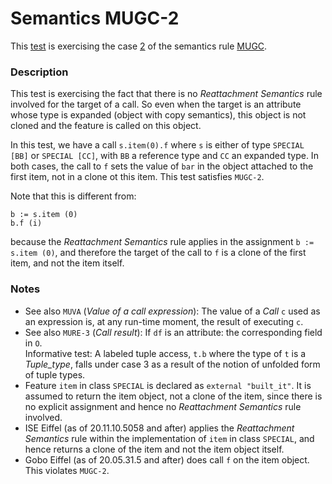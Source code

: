 # Semantics MUGC-2

This [test](.) is exercising the case [2](../Readme.md) of the semantics rule [MUGC](../../mugc/Readme.md).

### Description

This test is exercising the fact that there is no *Reattachment Semantics* rule involved for the target of a call. So even when the target is an attribute whose type is expanded (object with copy semantics), this object is not cloned and the feature is called on this object.

In this test, we have a call `s.item(0).f` where `s` is either of type `SPECIAL [BB]` or `SPECIAL [CC]`, with `BB` a reference type and `CC` an expanded type. In both cases, the call to `f` sets the value of `bar` in the object attached to the first item, not in a clone ot this item. This test satisfies `MUGC-2`.

Note that this is different from:

```
b := s.item (0)
b.f (i)
```

because the *Reattachment Semantics* rule applies in the assignment `b := s.item (0)`, and therefore the target of the call to `f` is a clone of the first item, and not the item itself.

### Notes

* See also `MUVA` (*Value of a call expression*): The value of a *Call* `c` used as an expression is, at any run-time moment, the result of executing `c`.
* See also `MURE-3` (*Call result*): If `df` is an attribute: the corresponding field in `O`.  
Informative test: A labeled tuple access, `t.b` where the type of `t` is a *Tuple_type*, falls under case 3 as a result of the notion of unfolded form of tuple types.
* Feature `item` in class `SPECIAL` is declared as `external "built_it"`. It is assumed to return the item object, not a clone of the item, since there is no explicit assignment and hence no *Reattachment Semantics* rule involved.
* ISE Eiffel (as of 20.11.10.5058 and after) applies the *Reattachment Semantics* rule within the implementation of `item` in class `SPECIAL`, and hence returns a clone of the item and not the item object itself.
* Gobo Eiffel (as of 20.05.31.5 and after) does call `f` on the item object. This violates `MUGC-2`.
